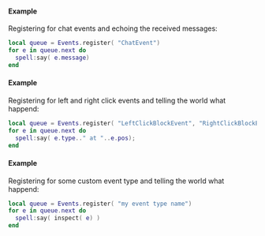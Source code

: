 #### Example
Registering for chat events and echoing the received messages:
```lua
local queue = Events.register( "ChatEvent")
for e in queue.next do
  spell:say( e.message)
end
```
#### Example
Registering for left and right click events and telling
the world what happend:
```lua
local queue = Events.register( "LeftClickBlockEvent", "RightClickBlockEvent")
for e in queue.next do
  spell:say( e.type.." at "..e.pos);
end
```
#### Example
Registering for some custom event type and telling
the world what happend:
```lua
local queue = Events.register( "my event type name")
for e in queue.next do
  spell:say( inspect( e) )
end
```
